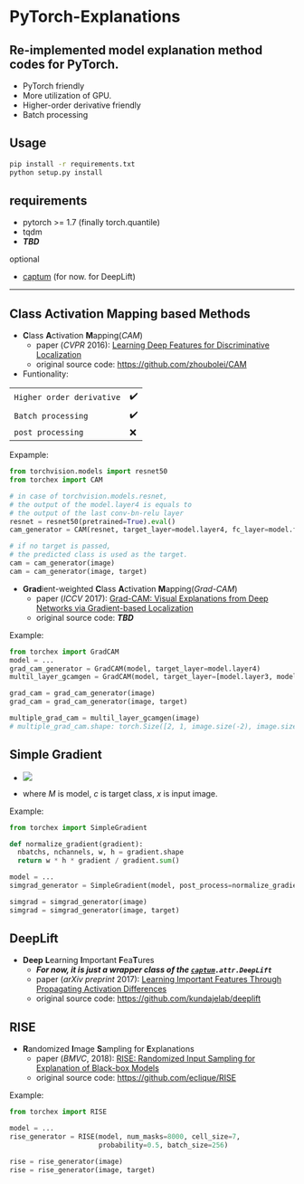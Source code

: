 # PyTorch-Explanations

## Re-implemented model explanation method codes for PyTorch.

- PyTorch friendly
- More utilization of GPU.
- Higher-order derivative friendly
- Batch processing

## Usage

```sh
pip install -r requirements.txt
python setup.py install
```

## requirements

- pytorch >= 1.7 (finally torch.quantile)
- tqdm
- ***TBD***

optional
- [captum](https://captum.ai/) (for now. for DeepLift)

---

## Class Activation Mapping based Methods
- **C**lass **A**ctivation **M**apping(*CAM*)
  - paper (*CVPR* 2016): [Learning Deep Features for Discriminative Localization](https://arxiv.org/pdf/1512.04150.pdf)
  - original source code: https://github.com/zhoubolei/CAM
- Funtionality:

| | |
| --- | --- |
| `Higher order derivative` | :heavy_check_mark: |
| `Batch processing` | :heavy_check_mark: |
| `post processing` | :x: |

Expample: 
```python
from torchvision.models import resnet50
from torchex import CAM

# in case of torchvision.models.resnet,
# the output of the model.layer4 is equals to
# the output of the last conv-bn-relu layer
resnet = resnet50(pretrained=True).eval()
cam_generator = CAM(resnet, target_layer=model.layer4, fc_layer=model.fc)

# if no target is passed,
# the predicted class is used as the target.
cam = cam_generator(image)
cam = cam_generator(image, target)
```

- **Grad**ient-weighted **C**lass **A**ctivation **M**apping(*Grad-CAM*)
  - paper (*ICCV* 2017): [Grad-CAM: Visual Explanations from Deep Networks via Gradient-based Localization](https://openaccess.thecvf.com/content_iccv_2017/html/Selvaraju_Grad-CAM_Visual_Explanations_ICCV_2017_paper.html)
  - original source code: ***TBD***

Example:
```python
from torchex import GradCAM
model = ...
grad_cam_generator = GradCAM(model, target_layer=model.layer4)
multil_layer_gcamgen = GradCAM(model, target_layer=[model.layer3, model.layer4])

grad_cam = grad_cam_generator(image)
grad_cam = grad_cam_generator(image, target)

multiple_grad_cam = multil_layer_gcamgen(image)
# multiple_grad_cam.shape: torch.Size([2, 1, image.size(-2), image.size(-1)])
```

## Simple Gradient
- ![](https://latex.codecogs.com/svg.latex?SimpleGradient=\frac{\partial%20M(x)_c}{\partial%20x})

- where *M* is model, *c* is target class, *x* is input image.

Example:
```python
from torchex import SimpleGradient

def normalize_gradient(gradient):
  nbatchs, nchannels, w, h = gradient.shape
  return w * h * gradient / gradient.sum()

model = ...
simgrad_generator = SimpleGradient(model, post_process=normalize_gradient)

simgrad = simgrad_generator(image)
simgrad = simgrad_generator(image, target)
```

## DeepLift

- **Deep** **L**earning **I**mportant **F**ea**T**ures
  - ***For now, it is just a wrapper class of the  [`captum`](https://captum.ai/)`.attr.DeepLift`***
  - paper (*arXiv preprint* 2017):
  [Learning Important Features Through Propagating Activation Differences](https://arxiv.org/abs/1704.02685)
  - original source code: https://github.com/kundajelab/deeplift

## RISE

- **R**andomized **I**mage **S**ampling for **E**xplanations
  - paper (*BMVC*, 2018): [RISE: Randomized Input Sampling for Explanation of Black-box Models](https://arxiv.org/abs/1806.07421)
  - original source code: https://github.com/eclique/RISE

Example:
```python
from torchex import RISE

model = ...
rise_generator = RISE(model, num_masks=8000, cell_size=7,
                      probability=0.5, batch_size=256)

rise = rise_generator(image)
rise = rise_generator(image, target)
```